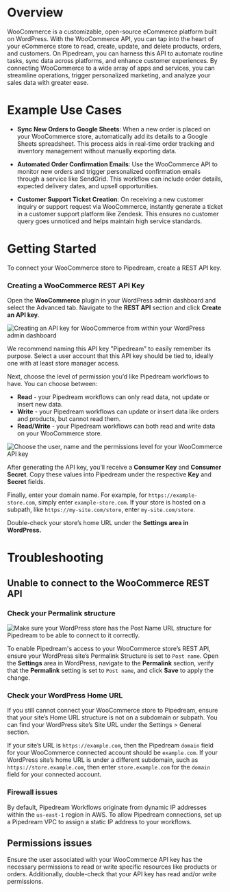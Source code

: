 # Overview

WooCommerce is a customizable, open-source eCommerce platform built on WordPress. With the WooCommerce API, you can tap into the heart of your eCommerce store to read, create, update, and delete products, orders, and customers. On Pipedream, you can harness this API to automate routine tasks, sync data across platforms, and enhance customer experiences. By connecting WooCommerce to a wide array of apps and services, you can streamline operations, trigger personalized marketing, and analyze your sales data with greater ease.

# Example Use Cases

- **Sync New Orders to Google Sheets**: When a new order is placed on your WooCommerce store, automatically add its details to a Google Sheets spreadsheet. This process aids in real-time order tracking and inventory management without manually exporting data.

- **Automated Order Confirmation Emails**: Use the WooCommerce API to monitor new orders and trigger personalized confirmation emails through a service like SendGrid. This workflow can include order details, expected delivery dates, and upsell opportunities.

- **Customer Support Ticket Creation**: On receiving a new customer inquiry or support request via WooCommerce, instantly generate a ticket in a customer support platform like Zendesk. This ensures no customer query goes unnoticed and helps maintain high service standards.

# Getting Started

To connect your WooCommerce store to Pipedream, create a REST API key.

### Creating a WooCommerce REST API Key

Open the **WooCommerce** plugin in your WordPress admin dashboard and select the Advanced tab. Navigate to the **REST API** section and click **Create an API key**.

![Creating an API key for WooCommerce from within your WordPress admin dashboard](https://res.cloudinary.com/pipedreamin/image/upload/v1715009382/marketplace/apps/woocommerce/CleanShot_2024-05-06_at_11.25.25_2x_tf9j1w.png)

We recommend naming this API key "Pipedream" to easily remember its purpose. Select a user account that this API key should be tied to, ideally one with at least store manager access.

Next, choose the level of permission you’d like Pipedream workflows to have. You can choose between:

- **Read** - your Pipedream workflows can only read data, not update or insert new data.
- **Write** - your Pipedream workflows can update or insert data like orders and products, but cannot read them.
- **Read/Write** - your Pipedream workflows can both read and write data on your WooCommerce store.

![Choose the user, name and the permissions level for your WooCommerce API key](https://res.cloudinary.com/pipedreamin/image/upload/v1715009382/marketplace/apps/woocommerce/CleanShot_2024-05-06_at_11.26.05_2x_rfyt9k.png)

After generating the API key, you’ll receive a **Consumer Key** and **Consumer Secret**. Copy these values into Pipedream under the respective **Key** and **Secret** fields.

Finally, enter your domain name. For example, for `https://example-store.com`, simply enter `example-store.com`. If your store is hosted on a subpath, like `https://my-site.com/store`, enter `my-site.com/store`.

Double-check your store’s home URL under the **Settings area in WordPress.**

# Troubleshooting

## Unable to connect to the WooCommerce REST API

### Check your Permalink structure

![Make sure your WordPress store has the Post Name URL structure for Pipedream to be able to connect to it correctly.](https://res.cloudinary.com/pipedreamin/image/upload/v1715010321/marketplace/apps/woocommerce/CleanShot_2024-05-06_at_11.42.43_2x_qe3qu8.png)

To enable Pipedream's access to your WooCommerce store’s REST API, ensure your WordPress site’s Permalink Structure is set to `Post name`. Open the **Settings** area in WordPress, navigate to the **Permalink** section, verify that the **Permalink** setting is set to `Post name`, and click **Save** to apply the change.

### Check your WordPress Home URL

If you still cannot connect your WooCommerce store to Pipedream, ensure that your site’s Home URL structure is not on a subdomain or subpath. You can find your WordPress site’s Site URL under the Settings > General section.

If your site’s URL is `https://example.com`, then the Pipedream `domain` field for your WooCommerce connected account should be `example.com`. If your WordPress site’s home URL is under a different subdomain, such as `https://store.example.com`, then enter `store.example.com` for the `domain` field for your connected account.

### Firewall issues

By default, Pipedream Workflows originate from dynamic IP addresses within the `us-east-1` region in AWS. To allow Pipedream connections, set up a Pipedream VPC to assign a static IP address to your workflows.

## Permissions issues

Ensure the user associated with your WooCommerce API key has the necessary permissions to read or write specific resources like products or orders. Additionally, double-check that your API key has read and/or write permissions.
